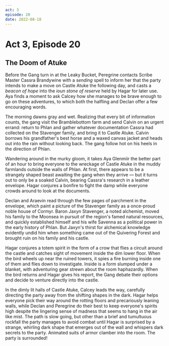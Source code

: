 ```yaml
---
act: 3
episode: 20
date: 2022-08-18
---
```

# Act 3, Episode 20
## The Doom of Atuke
Before the Gang turn in at the Leaky Bucket, Peregrine contacts Scribe Master Cassra Brandywine with a *sending* spell to inform her that the party intends to make a move on Castle Atuke the following day, and casts a *beacon of hope* into the *ioun stone of reserve* held by Hagar for later use. Aya finds a moment to ask Calcey how she manages to be brave enough to go on these adventures, to which both the halfling and Declan offer a few encouraging words.

The morning dawns gray and wet. Realizing that every bit of information counts, the gang visit the Bramblebottom farm and send Calvin on an urgent errand: return to Phlan and gather whatever documentation Cassra had collected on the Stavenger family, and bring it to Castle Atuke. Calvin borrows his grandfather's best horse and a waxed canvas jacket and heads out into the rain without looking back. The gang follow hot on his heels in the direction of Phlan.

Wandering around in the murky gloom, it takes Aya Glenmiir the better part of an hour to bring everyone to the wreckage of Castle Atuke in the muddy farmlands outside the walls of Phlan. At first, there appears to be a strangely shaped beast awaiting the gang when they arrive — but it turns out to only be a soaked Calvin, bearing Cassra's research in a leather envelope. Hagar conjures a bonfire to fight the damp while everyone crowds around to look at the documents.

Declan and Araevin read through the few pages of parchment in the envelope, which paint a picture of the Stavenger family as a once-proud noble house of Cormyr. Baron Jaxyn Stavenger, a noted alchemist, moved his family to the Moonsea in pursuit of the region's famed natural resources, and quickly established himself and his wife Savenna as a political power in the early history of Phlan. But Jaxyn's thirst for alchemical knowledge evidently undid him when something came out of the Quivering Forest and brought ruin on his family and his castle.

Hagar conjures a totem spirit in the form of a crow that flies a circuit around the castle and catches sight of movement inside the dim lower floor. When the bird wheels up near the ruined towers, it spies a fire burning inside one of them and flies down to investigate. Inside is a form slumped under a blanket, with adventuring gear strewn about the room haphazardly. When the bird returns and Hagar gives his report, the Gang debate their options and decide to venture directly into the castle.

In the dimly lit halls of Castle Atuke, Calcey leads the way, carefully directing the party away from the shifting shapes in the dark. Hagar helps everyone pick their way around the rotting floors and precariously leaning walls, while Declan and Peregrine do their best to keep everyone's spirits high despite the lingering sense of madness that seems to hang in the air like mist. The path is slow going, but other than a brief and tumultuous rockfall the party manages to avoid combat until Hagar is surprised by a strange, whirling dark shape that emerges out of the wall and whispers dark secrets to the party. Animated suits of armor clamber into the room. The party is surrounded!


